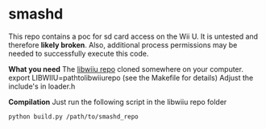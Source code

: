 # smashd
This repo contains a poc for sd card access on the Wii U.  It is untested and therefore **likely broken**. Also, additional process permissions may be needed to successfully execute this code.

**What you need**
The [libwiiu repo](https://github.com/wiiudev/libwiiu) cloned somewhere on your computer.
export LIBWIIU=pathtolibwiiurepo (see the Makefile for details)
Adjust the include's in loader.h

**Compilation**
Just run the following script in the libwiiu repo folder

    python build.py /path/to/smashd_repo